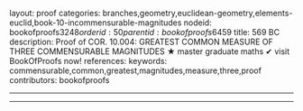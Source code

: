 layout: proof
categories: branches,geometry,euclidean-geometry,elements-euclid,book-10-incommensurable-magnitudes
nodeid: bookofproofs$3248
orderid: 50
parentid: bookofproofs$6459
title: 569 BC
description:  Proof of COR. 10.004: GREATEST COMMON MEASURE OF THREE COMMENSURABLE MAGNITUDES &#9733; master graduate maths &#10004; visit BookOfProofs now!
references: 
keywords: commensurable,common,greatest,magnitudes,measure,three,proof
contributors: bookofproofs

---


---


